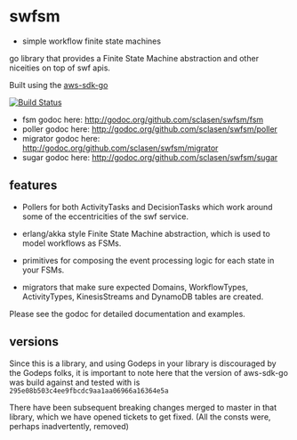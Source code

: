 swfsm
======

* simple workflow finite state machines

go library that provides a Finite State Machine abstraction and other niceities on top of swf apis.

 Built using the [aws-sdk-go](https://github.com/awslabs/aws-sdk-go)

[![Build Status](https://travis-ci.org/sclasen/swfsm.svg?branch=master)](https://travis-ci.org/sclasen/swfsm)

* fsm godoc here: http://godoc.org/github.com/sclasen/swfsm/fsm
* poller godoc here: http://godoc.org/github.com/sclasen/swfsm/poller
* migrator godoc here: http://godoc.org/github.com/sclasen/swfsm/migrator
* sugar godoc here: http://godoc.org/github.com/sclasen/swfsm/sugar


features
--------

* Pollers for both ActivityTasks and DecisionTasks which work around some of the eccentricities of the swf service.

* erlang/akka style Finite State Machine abstraction, which is used to model workflows as FSMs.

* primitives for composing the event processing logic for each state in your FSMs.

* migrators that make sure expected Domains, WorkflowTypes, ActivityTypes, KinesisStreams and DynamoDB tables are created.

Please see the godoc for detailed documentation and examples.

versions
--------

Since this is a library, and using Godeps in your library is discouraged by the Godeps folks, it is important to note here
that the version of aws-sdk-go was build against and tested with is `295e08b503c4ee9fbcdc9aa1aa06966a16364e5a`

There have been subsequent breaking changes merged to master in that library, which we have opened tickets to get fixed. (All the consts were, perhaps inadvertently, removed)
